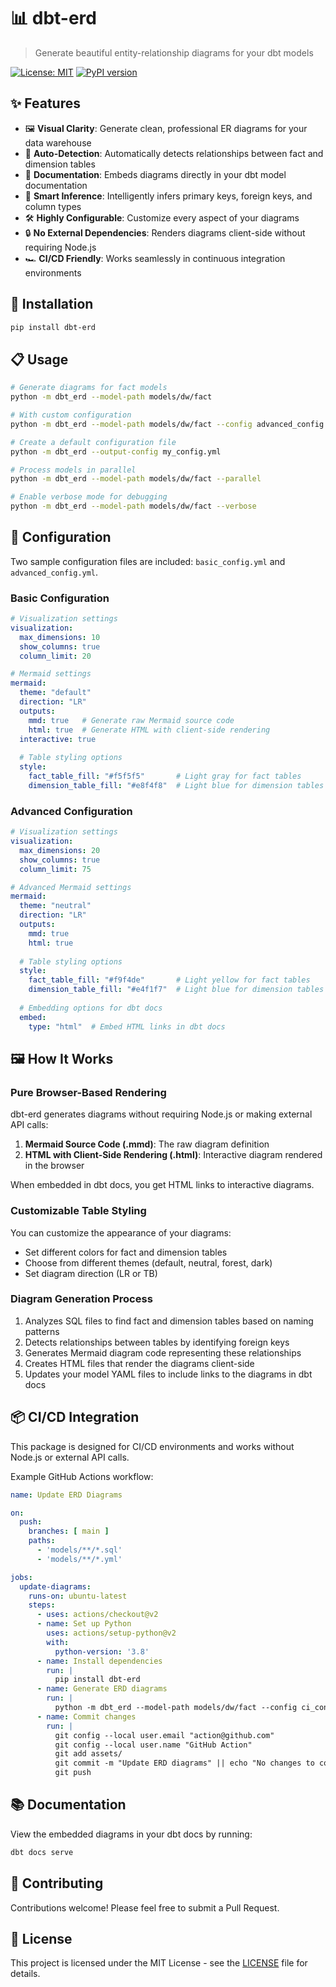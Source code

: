 # 📊 dbt-erd

> Generate beautiful entity-relationship diagrams for your dbt models

[![License: MIT](https://img.shields.io/badge/License-MIT-yellow.svg)](https://opensource.org/licenses/MIT)
[![PyPI version](https://badge.fury.io/py/dbt-erd.svg)](https://badge.fury.io/py/dbt-erd)

## ✨ Features

- 🖼️ **Visual Clarity**: Generate clean, professional ER diagrams for your data warehouse
- 🔄 **Auto-Detection**: Automatically detects relationships between fact and dimension tables
- 📝 **Documentation**: Embeds diagrams directly in your dbt model documentation
- 🧠 **Smart Inference**: Intelligently infers primary keys, foreign keys, and column types
- 🛠️ **Highly Configurable**: Customize every aspect of your diagrams
- 🔒 **No External Dependencies**: Renders diagrams client-side without requiring Node.js
- 🏎️ **CI/CD Friendly**: Works seamlessly in continuous integration environments

## 🚀 Installation

```bash
pip install dbt-erd
```

## 📋 Usage

```bash
# Generate diagrams for fact models
python -m dbt_erd --model-path models/dw/fact

# With custom configuration
python -m dbt_erd --model-path models/dw/fact --config advanced_config.yml

# Create a default configuration file
python -m dbt_erd --output-config my_config.yml

# Process models in parallel
python -m dbt_erd --model-path models/dw/fact --parallel

# Enable verbose mode for debugging
python -m dbt_erd --model-path models/dw/fact --verbose
```

## 📄 Configuration

Two sample configuration files are included: `basic_config.yml` and `advanced_config.yml`.

### Basic Configuration

```yaml
# Visualization settings
visualization:
  max_dimensions: 10
  show_columns: true
  column_limit: 20

# Mermaid settings
mermaid:
  theme: "default"
  direction: "LR"
  outputs:
    mmd: true   # Generate raw Mermaid source code
    html: true  # Generate HTML with client-side rendering
  interactive: true
  
  # Table styling options
  style:
    fact_table_fill: "#f5f5f5"       # Light gray for fact tables
    dimension_table_fill: "#e8f4f8"  # Light blue for dimension tables
```

### Advanced Configuration

```yaml
# Visualization settings
visualization:
  max_dimensions: 20
  show_columns: true
  column_limit: 75

# Advanced Mermaid settings
mermaid:
  theme: "neutral"
  direction: "LR"
  outputs:
    mmd: true
    html: true
  
  # Table styling options
  style:
    fact_table_fill: "#f9f4de"       # Light yellow for fact tables
    dimension_table_fill: "#e4f1f7"  # Light blue for dimension tables
    
  # Embedding options for dbt docs
  embed:
    type: "html"  # Embed HTML links in dbt docs
```

## 🖼️ How It Works

### Pure Browser-Based Rendering

dbt-erd generates diagrams without requiring Node.js or making external API calls:

1. **Mermaid Source Code (.mmd)**: The raw diagram definition
2. **HTML with Client-Side Rendering (.html)**: Interactive diagram rendered in the browser

When embedded in dbt docs, you get HTML links to interactive diagrams.

### Customizable Table Styling

You can customize the appearance of your diagrams:

- Set different colors for fact and dimension tables
- Choose from different themes (default, neutral, forest, dark)
- Set diagram direction (LR or TB)

### Diagram Generation Process

1. Analyzes SQL files to find fact and dimension tables based on naming patterns
2. Detects relationships between tables by identifying foreign keys
3. Generates Mermaid diagram code representing these relationships
4. Creates HTML files that render the diagrams client-side
5. Updates your model YAML files to include links to the diagrams in dbt docs

## 📦 CI/CD Integration

This package is designed for CI/CD environments and works without Node.js or external API calls.

Example GitHub Actions workflow:

```yaml
name: Update ERD Diagrams

on:
  push:
    branches: [ main ]
    paths:
      - 'models/**/*.sql'
      - 'models/**/*.yml'

jobs:
  update-diagrams:
    runs-on: ubuntu-latest
    steps:
      - uses: actions/checkout@v2
      - name: Set up Python
        uses: actions/setup-python@v2
        with:
          python-version: '3.8'
      - name: Install dependencies
        run: |
          pip install dbt-erd
      - name: Generate ERD diagrams
        run: |
          python -m dbt_erd --model-path models/dw/fact --config ci_config.yml
      - name: Commit changes
        run: |
          git config --local user.email "action@github.com"
          git config --local user.name "GitHub Action"
          git add assets/
          git commit -m "Update ERD diagrams" || echo "No changes to commit"
          git push
```

## 📚 Documentation

View the embedded diagrams in your dbt docs by running:

```bash
dbt docs serve
```

## 🤝 Contributing

Contributions welcome! Please feel free to submit a Pull Request.

## 📝 License

This project is licensed under the MIT License - see the [LICENSE](LICENSE) file for details.